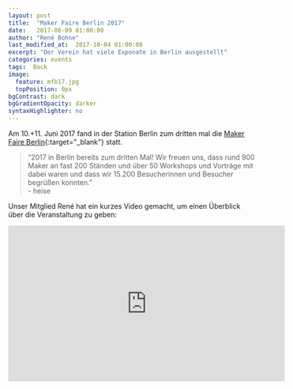 ```yaml
---
layout: post
title:  "Maker Faire Berlin 2017"
date:   2017-06-09 01:00:00
author: "René Bohne"
last_modified_at:  2017-10-04 01:00:00
excerpt: "Der Verein hat viele Exponate in Berlin ausgestellt"
categories: events
tags:  Back
image:
  feature: mfb17.jpg
  topPosition: 0px
bgContrast: dark
bgGradientOpacity: darker
syntaxHighlighter: no
---
```

Am 10.+11. Juni 2017 fand in der Station Berlin zum dritten mal die [Maker Faire Berlin](https://maker-faire.de/archiv/berlin-2017/){:target="_blank"} statt.

<blockquote class="u--startsWithDoubleQuote">“2017 in Berlin bereits zum dritten Mal! Wir freuen uns, dass rund 900 Maker an fast 200 Ständen und über 50 Workshops und Vorträge mit dabei waren und dass wir 15.200 Besucherinnen und Besucher begrüßen konnten.”<br/>- heise</blockquote>

Unser Mitglied René hat ein kurzes Video gemacht, um einen Überblick über die Veranstaltung zu geben:
<div class="videoWrapper">
<iframe width="560" height="315" src="https://www.youtube.com/embed/Ak-EWFQIagc?rel=0" frameborder="0" allowfullscreen></iframe>
</div>
